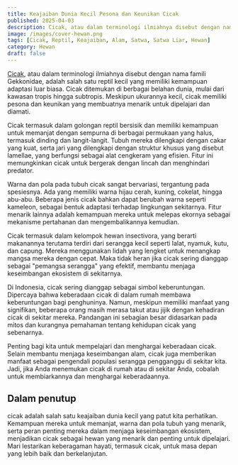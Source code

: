 ```yaml
---
title: Keajaiban Dunia Kecil Pesona dan Keunikan Cicak
published: 2025-04-03
description: Cicak, atau dalam terminologi ilmiahnya disebut dengan nama famili Gekkonidae, adalah salah satu reptil kecil yang memiliki kemampuan adaptasi luar biasa. Cicak ditemukan di berbagai belahan dunia, mulai dari kawasan tropis hingga subtropis.
image: /images/cover-hewan.png
tags: [Cicak, Reptil, Keajaiban, Alam, Satwa, Satwa Liar, Hewan]
category: Hewan
draft: false
---
```


[Cicak](https://id.m.wikipedia.org/wiki/Cecak), atau dalam terminologi ilmiahnya disebut dengan nama famili Gekkonidae, adalah salah satu reptil kecil yang memiliki kemampuan adaptasi luar biasa. Cicak ditemukan di berbagai belahan dunia, mulai dari kawasan tropis hingga subtropis. Meskipun ukurannya kecil, cicak memiliki pesona dan keunikan yang membuatnya menarik untuk dipelajari dan diamati. 

Cicak termasuk dalam golongan reptil bersisik dan memiliki kemampuan untuk memanjat dengan sempurna di berbagai permukaan yang halus, termasuk dinding dan langit-langit. Tubuh mereka dilengkapi dengan cakar yang kuat, serta jari yang dilengkapi dengan struktur khusus yang disebut lamellae, yang berfungsi sebagai alat cengkeram yang efisien. Fitur ini memungkinkan cicak untuk bergerak dengan lincah dan menghindari predator.

Warna dan pola pada tubuh cicak sangat bervariasi, tergantung pada spesiesnya. Ada yang memiliki warna hijau cerah, kuning, cokelat, hingga abu-abu. Beberapa jenis cicak bahkan dapat berubah warna seperti kameleon, sebagai bentuk adaptasi terhadap lingkungan sekitarnya. Fitur menarik lainnya adalah kemampuan mereka untuk melepas ekornya sebagai mekanisme pertahanan dan mengembalikannya kemudian.

Cicak termasuk dalam kelompok hewan insectivora, yang berarti makanannya terutama terdiri dari serangga kecil seperti lalat, nyamuk, kutu, dan capung. Mereka menggunakan lidah yang lengket untuk menangkap mangsa mereka dengan cepat. Maka tidak heran jika cicak sering dianggap sebagai "pemangsa serangga" yang efektif, membantu menjaga keseimbangan ekosistem di sekitarnya.

Di Indonesia, cicak sering dianggap sebagai simbol keberuntungan. Dipercaya bahwa keberadaan cicak di dalam rumah membawa keberuntungan bagi penghuninya. Namun, meskipun memiliki manfaat yang signifikan, beberapa orang masih merasa takut atau jijik dengan kehadiran cicak di sekitar mereka. Pandangan ini sebagian besar didasarkan pada mitos dan kurangnya pemahaman tentang kehidupan cicak yang sebenarnya.

Penting bagi kita untuk mempelajari dan menghargai keberadaan cicak. Selain membantu menjaga keseimbangan alam, cicak juga memberikan manfaat sebagai pengendali populasi serangga pengganggu di sekitar kita. Jadi, jika Anda menemukan cicak di rumah atau di sekitar Anda, cobalah untuk membiarkannya dan menghargai keberadaannya.

## Dalam penutup

cicak adalah salah satu keajaiban dunia kecil yang patut kita perhatikan. Kemampuan mereka untuk memanjat, warna dan pola tubuh yang menarik, serta peran penting mereka dalam menjaga keseimbangan ekosistem, menjadikan cicak sebagai hewan yang menarik dan penting untuk dipelajari. Mari lestarikan keberagaman hayati, termasuk cicak, untuk masa depan yang lebih baik dan berkelanjutan.
